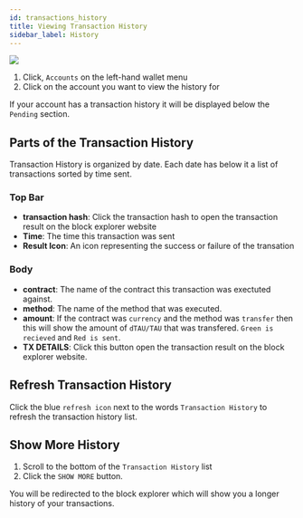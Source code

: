 ```yaml
---
id: transactions_history
title: Viewing Transaction History
sidebar_label: History
---
```


![](/img/wallet/wallet_transaction_history.png)

1. Click, `Accounts` on the left-hand wallet menu
2. Click on the account you want to view the history for

If your account has a transaction history it will be displayed below the `Pending` section.

## Parts of the Transaction History
Transaction History is organized by date.  Each date has below it a list of transactions sorted by time sent.

### Top Bar
- **transaction hash**: Click the transaction hash to open the transaction result on the block explorer website
- **Time**: The time this transaction was sent
- **Result Icon**: An icon representing the success or failure of the transation 

### Body
- **contract**: The name of the contract this transaction was exectuted against.
- **method**: The name of the method that was executed.
- **amount**: If the contract was `currency` and the method was `transfer` then this will show the amount of `dTAU/TAU` that was transfered.  `Green is recieved` and `Red is sent`.
- **TX DETAILS**: Click this button open the transaction result on the block explorer website.

## Refresh Transaction History
Click the blue `refresh icon` next to the words `Transaction History` to refresh the transaction history list.

## Show More History
1. Scroll to the bottom of the `Transaction History` list 
2. Click the `SHOW MORE` button.

You will be redirected to the block explorer which will show you a longer history of your transactions.